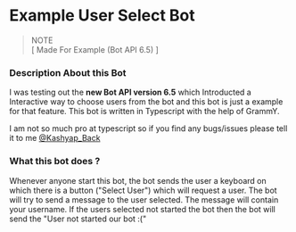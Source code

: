 # Example User Select Bot
> NOTE <br>
> [ Made For Example (Bot API 6.5) ]

### Description About this Bot
I was testing out the **new Bot API version 6.5** which Introducted a Interactive way to choose users from the bot and this bot is just a example for that feature. This bot is written in Typescript with the help of GrammY. 

I am not so much pro at typescript so if you find any bugs/issues please tell it to me [@Kashyap_Back](https://telegram.me/Kashyap_Back)
<br>
### What this bot does ?
Whenever anyone start this bot, the bot sends the user a keyboard on which there is a button ("Select User") which will request a user. The bot will try to send a message to the user selected. The message will contain your username. If the users selected not started the bot then the bot will send the "User not started our bot :("